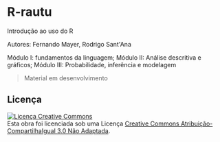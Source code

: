 R-rautu
=======

Introdução ao uso do R

Autores: Fernando Mayer, Rodrigo Sant'Ana

Módulo I: fundamentos da linguagem; Módulo II: Análise descritiva e
gráficos; Módulo III: Probabilidade, inferência e modelagem


> Material em desenvolvimento


## Licença

<a rel="license"
href="http://creativecommons.org/licenses/by-sa/3.0/deed.pt_BR"><img
alt="Licença Creative Commons" style="border-width:0"
src="http://i.creativecommons.org/l/by-sa/3.0/88x31.png" /></a><br
/>Esta obra foi licenciada sob uma Licença <a rel="license"
href="http://creativecommons.org/licenses/by-sa/3.0/deed.pt_BR">Creative
Commons Atribuição-CompartilhaIgual 3.0 Não Adaptada</a>.
